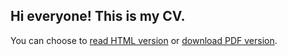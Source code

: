 Hi everyone! This is my CV.
----------

You can choose to [read HTML version](http://0x000000.github.io/cv/) or [download PDF version](http://0x000000.github.io/cv/pdf/Alexander%20Rudenka%20-%20Ruby%20&%20JavaScript%20developer.pdf).
